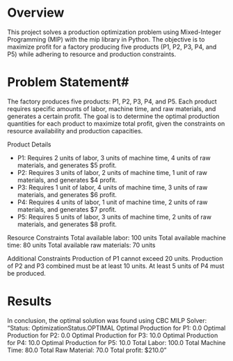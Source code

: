 # Overview # 
This project solves a production optimization problem using Mixed-Integer Programming (MIP) with the mip library in Python. The objective is to maximize profit for a factory producing five products (P1, P2, P3, P4, and P5) while adhering to resource and production constraints. 

# Problem Statement#
The factory produces five products: P1, P2, P3, P4, and P5. Each product requires specific amounts of labor, machine time, and raw materials, and generates a certain profit. The goal is to determine the optimal production quantities for each product to maximize total profit, given the constraints on resource availability and production capacities.

Product Details
- P1: Requires 2 units of labor, 3 units of machine time, 4 units of raw materials, and generates $5 profit.
- P2: Requires 3 units of labor, 2 units of machine time, 1 unit of raw materials, and generates $4 profit.
- P3: Requires 1 unit of labor, 4 units of machine time, 3 units of raw materials, and generates $6 profit.
- P4: Requires 4 units of labor, 1 unit of machine time, 2 units of raw materials, and generates $7 profit.
- P5: Requires 5 units of labor, 3 units of machine time, 2 units of raw materials, and generates $8 profit.

Resource Constraints
Total available labor: 100 units
Total available machine time: 80 units
Total available raw materials: 70 units

Additional Constraints
Production of P1 cannot exceed 20 units.
Production of P2 and P3 combined must be at least 10 units.
At least 5 units of P4 must be produced.

# Results
In conclusion, the optimal solution was found using CBC MILP Solver:
“Status: OptimizationStatus.OPTIMAL
Optimal Production for P1: 0.0
Optimal Production for P2: 0.0
Optimal Production for P3: 10.0
Optimal Production for P4: 10.0
Optimal Production for P5: 10.0
Total Labor: 100.0
Total Machine Time: 80.0
Total Raw Material: 70.0
Total profit: $210.0”







